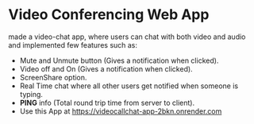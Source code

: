 # Video Conferencing Web App

 made a video-chat app, where users can chat with both video and audio and implemented few features such as:

* Mute and Unmute button (Gives a notification when clicked).
* Video off and On (Gives a notification when clicked).
* ScreenShare option.
* Real Time chat where all other users get notified when someone is typing.
* **PING** info (Total round trip time from server to client).
* Use this App at
https://videocallchat-app-2bkn.onrender.com









